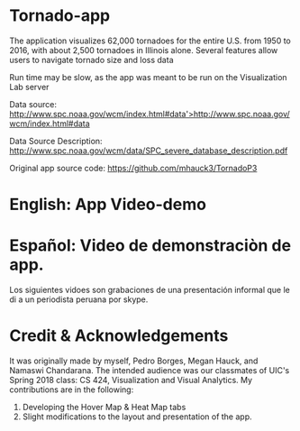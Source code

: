 # Tornado-app
The application visualizes 62,000 tornadoes for the entire U.S. from 1950 to 2016, with about 2,500 tornadoes in Illinois alone. Several features allow users to navigate tornado size and loss data

Run time may be slow, as the app was meant to be run on the Visualization Lab server 

Data source: http://www.spc.noaa.gov/wcm/index.html#data'>http://www.spc.noaa.gov/wcm/index.html#data

Data Source Description: http://www.spc.noaa.gov/wcm/data/SPC_severe_database_description.pdf

Original app source code: https://github.com/mhauck3/TornadoP3


# English: App Video-demo



# Español: Video de demonstraciòn de app.
Los siguientes vidoes son grabaciones de una presentación informal que le di a un periodista peruana por skype.




# Credit & Acknowledgements

It was originally made by myself, Pedro Borges, Megan Hauck, and Namaswi Chandarana.  The intended audience was our classmates of UIC's Spring 2018 class: CS 424, Visualization and Visual Analytics.  My contributions are in the following:

1.	Developing the Hover Map & Heat Map tabs
2.  Slight modifications to the layout and presentation of the app. 

